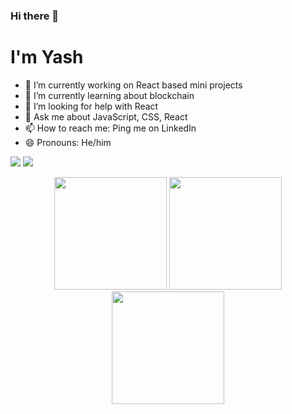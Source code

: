 ### Hi there 👋
# I'm Yash 
<!--
**yashwankhade/yashwankhade** is a ✨ _special_ ✨ repository because its `README.md` (this file) appears on your GitHub profile.
Here are some ideas to get you started:-->

- 🔭 I’m currently working on React based mini projects
- 🌱 I’m currently learning about blockchain
- 🤔 I’m looking for help with React 
- 💬 Ask me about JavaScript, CSS, React
- 📫 How to reach me: Ping me on LinkedIn
- 😄 Pronouns: He/him
 





<!-- ![Yash's github stats](https://github-readme-stats.vercel.app/api?username=yashwankhade&count_private=true&hide=issues&show_icons=true&theme=radical) -->

<!-- To remove C++, use this link : https://github-readme-stats.vercel.app/api/top-langs/?username=yashwankhade&layout=compact&hide=c%2B%2B -->
<!-- [![Top Langs](https://github-readme-stats.vercel.app/api/top-langs/?username=yashwankhade&layout=compact&theme=radical)](https://github.com/yashwankhade/github-readme-stats) -->

<!--<a href="https://twitter.com/CodingIsool"><img src="https://img.shields.io/badge/twitter-%231DA1F2.svg?&style=for-the-badge&logo=twitter&logoColor=white"/></a> -->
<a href='https://www.linkedin.com/in/yash-wankhade-266a98152/'><img src="https://img.shields.io/badge/linkedin-%230077B5.svg?&style=for-the-badge&logo=linkedin&logoColor=white"/></a> <a href="mailto:wyash090@gmail.com"><img src="https://img.shields.io/badge/wyash090@gmail.com-%23D14836.svg?&style=for-the-badge&logo=gmail&logoColor=white"/></a>

<p align="center">
<img height="180em" src="https://github-readme-stats.vercel.app/api?username=yashwankhade&amp;show_icons=true&amp;theme=tokyonight&amp;include_all_commits=true&amp;count_private=true" style="max-width:100%;">
<img style="margin-left=20px;" height="180em" src="https://github-readme-stats.vercel.app/api/top-langs/?username=yashwankhade&amp;theme=tokyonight" style="max-width:100%;">
<br>
<img height="180em" style="max-width:100%;" src="https://github-readme-streak-stats.herokuapp.com?user=yashwankhade&theme=tokyonight">
 </p>
<!--

Here are some ideas to get you started:

- 🔭 I’m currently working on ...
- 🌱 I’m currently learning ...
- 👯 I’m looking to collaborate on ...
- 🤔 I’m looking for help with ...
- 💬 Ask me about ...
- 📫 How to reach me: ...
- 😄 Pronouns: ...
- ⚡ Fun fact: ...
-->

